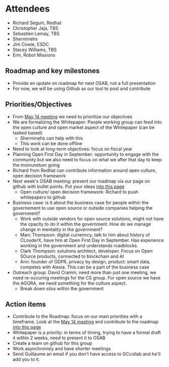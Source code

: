 # Attendees
* Richard Seguin, Redhat
* Christopher Jaja, TBS
* Sebastien Lemay, TBS
* Sherminehs
* Jim Cowie, ESDC
* Stacey Williams, TBS
* Erin, Robot Missions

## Roadmap and key milestones
* Provide an update on roadmap for next OSAB, not a full presentation
* For now, we will be using Github as our tool to post and contribute

## Priorities/Objectives
* From [May 14 meeting](May%2014%202018%20WG%20Meeting.md#objectives) we need to prioritize our objectives
* We are formalizing the Whitepaper: People working group can feed into the open culture and open market aspect of the Whitepaper (can be tasked based)
  * Sherminehs can help with this
  * This work can be done offline
* Need to look at long-term objectives: focus on fiscal year
* Planning Open First Day in September: opportunity to engage with the community but we also need to focus on what we after that day to  keep the momunetum going
* Richard from Redhat can contribute information around open culture, open decision framework
* Next week's OSAB meeting: present our roadmap via our page on github with bullet points. Put your ideas [into this page](Roadmap.md)
  * Open culture/ open decision framework: Richard to push whitepapers to github
* Business case: is it about the business case for people within the governement to use open source or outside companies helping the government?
  * Work with outside vendors for open source solutions, might not have the cpacity to do it within the government. How do we manage change in mentality in the government?
  * Marc Thompson: digital currenncy, talk to him about history of CLouderX, have him at Open First Day in September. Has experience working in the government and understands roadblocks.
  * Clark Thompson: solutions architect, developer. Focus on Open SOurce products, connected to blockchain and AI
  * Ann: founder of GDPR, privacy by design, product: smart data, competes with Alexia. This can be a part of the business case
* Outreach group: David Cramm, need more than just one meeting, we need re-occuring meetings for the CS group. For open source we have the AGORA, we need something for the culture aspect.
  * Break down silos within the government

## Action items
* Contribute to the Roadmap: focus on our main priorities with a timeframe. Look at the [May 14 meeting](May%2014%202018%20WG%20Meeting.md#objectives) and contribute to the roadmap [into this page](Roadmap.md)
* Whitepaper is a priority: in terms of timing, trying to have a formal draft it within 2 weeks, need to present it to OSAB
* Create a team on github for this group
* Work asynchronisly and have shorter meetings
* Send Guillaume an email if you don't have access to GCcollab and he'll add you to it.
